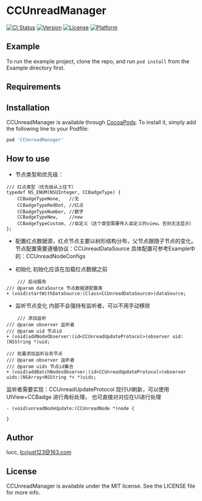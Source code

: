 # CCUnreadManager

[![CI Status](https://img.shields.io/travis/lucc/CCUnreadManager.svg?style=flat)](https://travis-ci.org/lucc/CCUnreadManager)
[![Version](https://img.shields.io/cocoapods/v/CCUnreadManager.svg?style=flat)](https://cocoapods.org/pods/CCUnreadManager)
[![License](https://img.shields.io/cocoapods/l/CCUnreadManager.svg?style=flat)](https://cocoapods.org/pods/CCUnreadManager)
[![Platform](https://img.shields.io/cocoapods/p/CCUnreadManager.svg?style=flat)](https://cocoapods.org/pods/CCUnreadManager)

## Example

To run the example project, clone the repo, and run `pod install` from the Example directory first.

## Requirements

## Installation

CCUnreadManager is available through [CocoaPods](https://cocoapods.org). To install
it, simply add the following line to your Podfile:

```ruby
pod 'CCUnreadManager'
```

## How to use
* 节点类型和优先级：
```Objc
/// 红点类型（优先级从上往下）
typedef NS_ENUM(NSUInteger, CCBadgeType) {
    CCBadgeTypeNone,   //无
    CCBadgeTypeRedDot, //红点
    CCBadgeTypeNumber, //数字
    CCBadgeTypeNew,    //new
    CCBadgeTypeCustom, //自定义（这个类型需要传入自定义的view，否则无法显示）
};
```
* 配置红点数据源，红点节点主要以树形结构分布，父节点跟随子节点的变化。
节点配置需要遵循协议：CCUnreadDataSource
具体配置可参考Example中的：CCUnreadNodeConfigs

* 初始化
初始化应该在加载红点数据之前
```Objc
    /// 启动服务
/// @param dataSource 节点数据源配置类
+ (void)startWithDataSource:(Class<CCUnreadDataSource>)dataSource;
```

* 监听节点变化
内部不会强持有监听者，可以不用手动移除
```Objc
    /// 添加监听
/// @param observer 监听者
/// @param uid 节点id
+ (void)addNodeObserver:(id<CCUnreadUpdateProtocol>)observer uid:(NSString *)uid;

/// 批量添加监听业务节点
/// @param observer 监听者
/// @param uids 节点id集合
+ (void)addBatchNodesObserver:(id<CCUnreadUpdateProtocol>)observer uids:(NSArray<NSString *> *)uids;
```
监听者需要实现：CCUnreadUpdateProtocol 现行UI刷新，可以使用UIView+CCBadge 进行角标处理，
也可直接对对应在UI进行处理
```Objc
- (void)unreadNodeUpdate:(CCUnreadNode *)node {
  
}
```
## Author

lucc, lccjust123@163.com

## License

CCUnreadManager is available under the MIT license. See the LICENSE file for more info.

